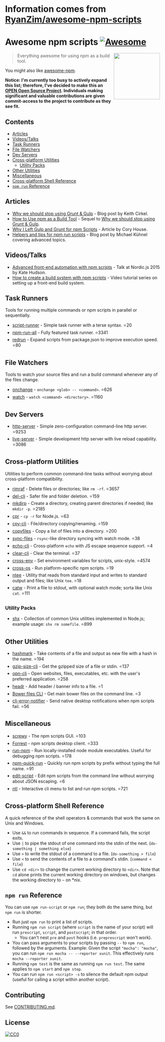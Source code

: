 # Information comes from [RyanZim/awesome-npm-scripts](https://github.com/RyanZim/awesome-npm-scripts)
# Awesome npm scripts [![Awesome](https://awesome.re/badge.svg)](https://awesome.re)

[<img src="npm-logo.png" align="right" width="150">](https://www.npmjs.com)

> Everything awesome for using npm as a build tool.

You might also like [awesome-npm](https://github.com/sindresorhus/awesome-npm).

**Notice: I'm currently too busy to actively expand this list; therefore, I've decided to make this an [OPEN Open Source Project](http://openopensource.github.io/). Individuals making significant and valuable contributions are given commit-access to the project to contribute as they see fit.**

## Contents

<!-- START doctoc generated TOC please keep comment here to allow auto update -->
<!-- DON'T EDIT THIS SECTION, INSTEAD RE-RUN doctoc TO UPDATE -->


- [Articles](#articles)
- [Videos/Talks](#videostalks)
- [Task Runners](#task-runners)
- [File Watchers](#file-watchers)
- [Dev Servers](#dev-servers)
- [Cross-platform Utilities](#cross-platform-utilities)
  - [Utility Packs](#utility-packs)
- [Other Utilities](#other-utilities)
- [Miscellaneous](#miscellaneous)
- [Cross-platform Shell Reference](#cross-platform-shell-reference)
- [`npm run` Reference](#npm-run-reference)

<!-- END doctoc generated TOC please keep comment here to allow auto update -->

## Articles

- [Why we should stop using Grunt & Gulp](https://www.keithcirkel.co.uk/why-we-should-stop-using-grunt/) - Blog post by Keith Cirkel.
- [How to Use npm as a Build Tool](https://www.keithcirkel.co.uk/how-to-use-npm-as-a-build-tool/) - Sequel to [Why we should stop using Grunt & Gulp](https://www.keithcirkel.co.uk/why-we-should-stop-using-grunt/).
- [Why I Left Gulp and Grunt for npm Scripts](https://medium.freecodecamp.com/why-i-left-gulp-and-grunt-for-npm-scripts-3d6853dd22b8) -  Article by Cory House.
- [Helpers and tips for npm run scripts](http://michael-kuehnel.de/tooling/2018/03/22/helpers-and-tips-for-npm-run-scripts.html) - Blog post by Michael Kühnel covering advanced topics.

## Videos/Talks

- [Advanced front-end automation with npm scripts](https://www.youtube.com/watch?v=0RYETb9YVrk) - Talk at Nordic.js 2015 by Kate Hudson.
- [How to create a build system with npm scripts](http://www.penta-code.com/how-to-create-a-build-system-with-npm-scripts/) - Video tutorial series on setting up a front-end build system.

## Task Runners

Tools for running multiple commands or npm scripts in parallel or sequentially.

- [script-runner](https://github.com/paulpflug/script-runner) - Simple task runner with a terse syntax. :star:20
- [npm-run-all](https://github.com/mysticatea/npm-run-all) - Fully featured task runner. :star:3341
- [redrun](https://github.com/coderaiser/redrun) - Expand scripts from package.json to improve execution speed. :star:80

## File Watchers

Tools to watch your source files and run a build command whenever any of the files change.

- [onchange](https://github.com/Qard/onchange) - `onchange <glob> -- <command>`. :star:626
- [watch](https://github.com/mikeal/watch) - `watch <command> <directory>`. :star:1160

## Dev Servers

- [http-server](https://github.com/indexzero/http-server) - Simple zero-configuration command-line http server. :star:9253
- [live-server](https://github.com/tapio/live-server) - Simple development http server with live reload capability. :star:3086

## Cross-platform Utilities

Utilities to perform common command-line tasks without worrying about cross-platform compatibility.

- [rimraf](https://github.com/isaacs/rimraf) - Delete files or directories; like `rm -rf`. :star:3657
- [del-cli](https://github.com/sindresorhus/del-cli) - Safer file and folder deletion. :star:159
- [mkdirp](https://github.com/substack/node-mkdirp) - Create a directory, creating parent directories if needed; like `mkdir -p`. :star:2185
- [cpr](https://github.com/davglass/cpr) - `cp -r` for Node.js. :star:63
- [cpy-cli](https://github.com/sindresorhus/cpy-cli) - File/directory copying/renaming. :star:159
- [copyfiles](https://github.com/calvinmetcalf/copyfiles) - Copy a list of files into a directory. :star:200
- [sync-files](https://github.com/byteclubfr/node-sync-files) - `rsync`-like directory syncing with watch mode. :star:38
- [echo-cli](https://github.com/iamakulov/echo-cli) - Cross-platform `echo` with JS escape sequence support. :star:4
- [clear-cli](https://github.com/sindresorhus/clear-cli) - Clear the terminal. :star:37
- [cross-env](https://github.com/kentcdodds/cross-env) - Set environment variables for scripts, unix-style. :star:4574
- [cross-os](https://github.com/milewski/cross-os) - Run platform-specific npm scripts. :star:19
- [ntee](https://github.com/stefanmaric/ntee) - Utility that reads from standard input and writes to standard output and files; like Unix `tee`. :star:18
- [catw](https://github.com/substack/catw) - Print a file to stdout, with optional watch mode; sorta like Unix `cat`. :star:111

### Utility Packs

- [shx](https://github.com/shelljs/shx) - Collection of common Unix utilities implemented in Node.js; example usage: `shx rm somefile`. :star:899

## Other Utilities

- [hashmark](https://github.com/keithamus/hashmark) -  Take contents of a file and output as new file with a hash in the name. :star:194
- [gzip-size-cli](https://github.com/sindresorhus/gzip-size-cli) - Get the gzipped size of a file or stdin. :star:137
- [opn-cli](https://github.com/sindresorhus/opn-cli) - Open websites, files, executables, etc. with the user's preferred application. :star:258
- [headr](https://github.com/heldr/headr) - Add header / banner info to a file. :star:1
- [Bower files CLI](https://github.com/thompsonemerson/bower-files-cli) - Get main bower files on the command line. :star:3
- [cli-error-notifier](https://github.com/micromata/cli-error-notifier) - Send native desktop notifications when npm scripts fail. :star:56

## Miscellaneous

- [screwy](https://github.com/samueleaton/screwy) - The npm scripts GUI. :star:103
- [Forrest](https://github.com/stefanjudis/forrest) - npm scripts desktop client. :star:333
- [run-npm](https://github.com/timoxley/npm-run) - Run locally-installed node module executables. Useful for debugging npm scripts. :star:178
- [npm-quick-run](https://github.com/bahmutov/npm-quick-run) - Quickly run npm scripts by prefix without typing the full name. :star:91
- [edit-script](https://github.com/RyanZim/edit-script) - Edit npm scripts from the command line without worrying about JSON escaping. :star:6
- [ntl](https://github.com/ruyadorno/ntl) - Interactive cli menu to list and run npm scripts. :star:721

## Cross-platform Shell Reference

A quick reference of the shell operators & commands that work the same on Unix and Windows.

- Use `&&` to run commands in sequence. If a command fails, the script exits.
- Use `|` to pipe the stdout of one command into the stdin of the next. (`do-something | something else`)
- Use `>` to write the stdout of a command to a file. (`do-something > file`)
- Use `<` to send the contents of a file to a command's stdin. (`command < file`)
- Use `cd <dir>` to change the current working directory to `<dir>`. Note that `cd` alone prints the current working directory on windows, but changes the working directory to `~` on \*nix.

## `npm run` Reference

You can use `npm run-script` or `npm run`; they both do the same thing, but `npm run` is shorter.

- Run just `npm run` to print a list of scripts.
- Running `npm run script` (where `script` is the name of your script) will run `prescript`, `script`, and `postscript`; in that order.
  - You can't nest `pre` and `post` hooks (i.e. `preprescript` won't work).
- You can pass arguments to your scripts by passing `--` to `npm run`, followed by the arguments. Example: Given the script `"mocha": "mocha"`, you can run `npm run mocha -- --reporter xunit`. This effectively runs `mocha --reporter xunit`.
- Running `npm test` is the same as running `npm run test`. The same applies to `npm start` and `npm stop`.
- You can run `npm run <script> -s` to silence the default npm output (useful for calling a script within another script).

## Contributing

See [CONTRIBUTING.md](https://github.com/RyanZim/awesome-npm-scripts/blob/master/CONTRIBUTING.md).

## License

[![CC0](http://mirrors.creativecommons.org/presskit/buttons/88x31/svg/cc-zero.svg)](https://creativecommons.org/publicdomain/zero/1.0/)

